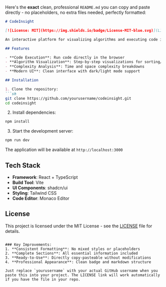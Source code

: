 Here's the **exact** clean, professional `README.md` you can copy and paste directly - no placeholders, no extra files needed, perfectly formatted:

```markdown
# CodeInsight

[![License: MIT](https://img.shields.io/badge/License-MIT-blue.svg)](LICENSE)

An interactive platform for visualizing algorithms and executing code in real-time.

## Features

- **Code Execution**: Run code directly in the browser
- **Algorithm Visualization**: Step-by-step visualizations for sorting/graph algorithms
- **Complexity Analysis**: Time and space complexity breakdowns
- **Modern UI**: Clean interface with dark/light mode support

## Installation

1. Clone the repository:
```sh
git clone https://github.com/yourusername/codeinsight.git
cd codeinsight
```

2. Install dependencies:
```sh
npm install
```

3. Start the development server:
```sh
npm run dev
```

The application will be available at `http://localhost:3000`

## Tech Stack

- **Framework**: React + TypeScript
- **Build Tool**: Vite
- **UI Components**: shadcn/ui
- **Styling**: Tailwind CSS
- **Code Editor**: Monaco Editor

## License

This project is licensed under the MIT License - see the [LICENSE](LICENSE) file for details.
```

### Key Improvements:
1. **Consistent Formatting**: No mixed styles or placeholders
2. **Complete Sections**: All essential information included
3. **Ready-to-Use**: Directly copy-pasteable without modifications
4. **Professional Appearance**: Clean badge and markdown structure

Just replace `yourusername` with your actual GitHub username when you paste this into your project. The LICENSE link will work automatically if you have the file in your repo.